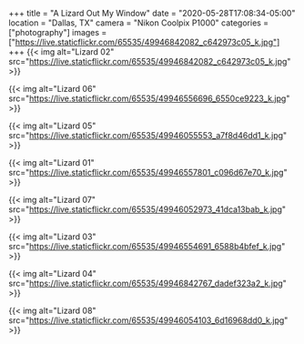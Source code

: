 +++
title = "A Lizard Out My Window"
date = "2020-05-28T17:08:34-05:00"
location = "Dallas, TX"
camera = "Nikon Coolpix P1000"
categories = ["photography"]
images = ["https://live.staticflickr.com/65535/49946842082_c642973c05_k.jpg"]
+++
{{< img alt="Lizard 02" src="https://live.staticflickr.com/65535/49946842082_c642973c05_k.jpg" >}}
<!--more-->

{{< img alt="Lizard 06" src="https://live.staticflickr.com/65535/49946556696_6550ce9223_k.jpg" >}}

{{< img alt="Lizard 05" src="https://live.staticflickr.com/65535/49946055553_a7f8d46dd1_k.jpg" >}}

{{< img alt="Lizard 01" src="https://live.staticflickr.com/65535/49946557801_c096d67e70_k.jpg" >}}

{{< img alt="Lizard 07" src="https://live.staticflickr.com/65535/49946052973_41dca13bab_k.jpg" >}}

{{< img alt="Lizard 03" src="https://live.staticflickr.com/65535/49946554691_6588b4bfef_k.jpg" >}}

{{< img alt="Lizard 04" src="https://live.staticflickr.com/65535/49946842767_dadef323a2_k.jpg" >}}

{{< img alt="Lizard 08" src="https://live.staticflickr.com/65535/49946054103_6d16968dd0_k.jpg" >}}
